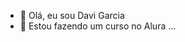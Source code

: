 - 👋 Olá, eu sou Davi Garcia
- 🌱 Estou fazendo um curso no Alura ...
<!---
DavizinAlura/DavizinAlura is a ✨ special ✨ repository because its `README.md` (this file) appears on your GitHub profile.
You can click the Preview link to take a look at your changes.
--->
